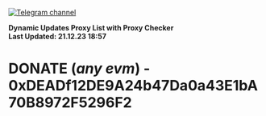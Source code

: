 [![Telegram channel](https://img.shields.io/endpoint?url=https://runkit.io/damiankrawczyk/telegram-badge/branches/master?url=https://t.me/n4z4v0d)](https://t.me/n4z4v0d) 

**Dynamic Updates Proxy List with Proxy Checker**  
**Last Updated: 21.12.23 18:57**

# DONATE (_any evm_) - 0xDEADf12DE9A24b47Da0a43E1bA70B8972F5296F2
